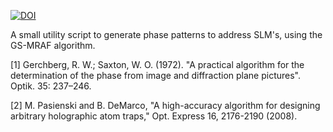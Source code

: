 [![DOI](https://zenodo.org/badge/865861171.svg)](https://doi.org/10.5281/zenodo.13867920)

A small utility script to generate phase patterns to address SLM's, using the GS-MRAF algorithm. 

[1] Gerchberg, R. W.; Saxton, W. O. (1972). "A practical algorithm for the determination of the phase from image and diffraction plane pictures". Optik. 35: 237–246.

[2] M. Pasienski and B. DeMarco, "A high-accuracy algorithm for designing arbitrary holographic atom traps," Opt. Express  16, 2176-2190 (2008).
